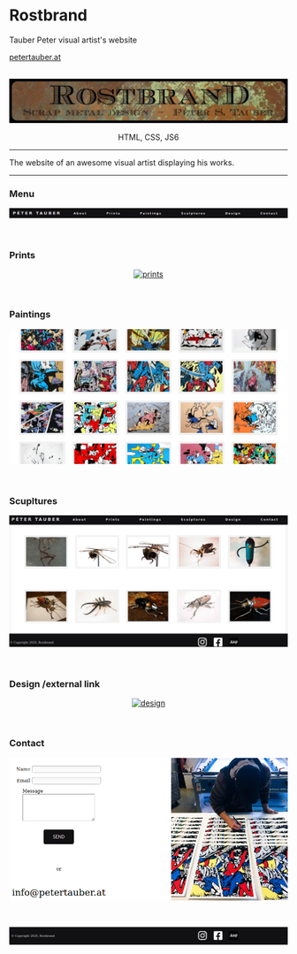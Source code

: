 # Rostbrand
Tauber Peter visual artist's website

  <a href="http://petertauber.at/">
  petertauber.at
  </a>
<br/>
<!-- PROJECT LOGO -->
<br/>
<p align="center">
  <a href="http://petertauber.at/">
    <img src="./gif/hero.png" alt="Logo" >
  </a>
</p>

<p align="center">
  HTML, CSS, JS6
</p>


***
The website of an awesome visual artist displaying his works.

***
### Menu

<p align="center">
  <a href="http://petertauber.at/">
    <img src="./gif/menu.png" alt="menu" >
  </a>
</p>
<br>

### Prints
<p align="center">
  <a href="http://petertauber.at/">
    <img src="./gif/prints.gif" alt="prints" >
  </a>
</p>
<br>

### Paintings
<p align="center">
  <a href="http://petertauber.at/">
    <img src="./gif/paintings.gif" alt="paintings" >
  </a>
</p>
<br>

### Scupltures
<p align="center">
  <a href="http://petertauber.at/">
    <img src="./gif/sculptures.gif" alt="sculptures" >
  </a>
</p>
<br>

### Design /external link
<p align="center">
  <a href="http://rostbrand.com/">
    <img src="./gif/design.gif" alt="design" >
  </a>
</p>
<br>

### Contact
<p align="center">
  <a href="http://petertauber.at/">
    <img src="./gif/contact.png" alt="contact" >
  </a>
</p>
<br>


<p align="center">
  <a href="http://petertauber.at/">
    <img src="./gif/footer.png" alt="sculptures" >
  </a>
</p>
